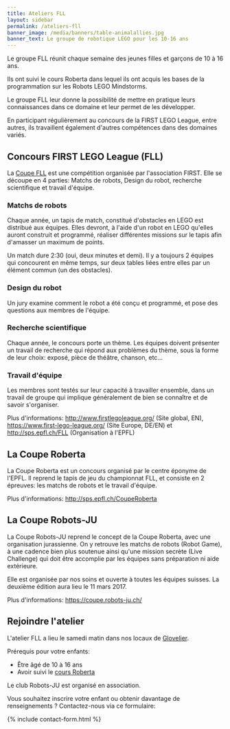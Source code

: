 ```yaml
---
title: Ateliers FLL
layout: sidebar
permalink: /ateliers-fll
banner_image: /media/banners/table-animalallies.jpg
banner_text: Le groupe de robotique LEGO pour les 10-16 ans
---
```


Le groupe FLL réunit chaque semaine des jeunes filles et garçons de 10 à 16 ans.

Ils ont suivi le cours Roberta dans lequel ils ont acquis les bases de la programmation sur les Robots LEGO Mindstorms.

Le groupe FLL leur donne la possibilité de mettre en pratique leurs connaissances dans ce domaine et leur permet de les développer.

En participant régulièrement au concours de la FIRST LEGO League, entre autres, ils travaillent également d'autres compétences dans des domaines variés.

## Concours FIRST LEGO League (FLL)

La [Coupe FLL](http://www.firstlegoleague.org/) est une compétition organisée par l'association FIRST.
Elle se découpe en 4 parties: Matchs de robots, Design du robot, recherche scientifique et travail d'équipe.

### Matchs de robots

Chaque année, un tapis de match, constitué d'obstacles en LEGO est distribué aux équipes.
Elles devront, à l'aide d'un robot en LEGO qu'elles auront construit et programmé,
réaliser différentes missions sur le tapis afin d'amasser un maximum de points.

Un match dure 2:30 (oui, deux minutes et demi).
Il y a toujours 2 équipes qui concourent en même temps,
sur deux tables liées entre elles par un élément commun (un des obstacles).

### Design du robot

Un jury examine comment le robot a été conçu et programmé,
et pose des questions aux membres de l'équipe.

### Recherche scientifique

Chaque année, le concours porte un thème.
Les équipes doivent présenter un travail de recherche qui répond aux problèmes du thème,
sous la forme de leur choix: exposé, pièce de théâtre, chanson, etc...

### Travail d'équipe

Les membres sont testés sur leur capacité à travailler ensemble,
dans un travail de groupe qui implique généralement de bien se connaître et de savoir s'organiser.

Plus d'informations: <http://www.firstlegoleague.org/> (Site global, EN),
<https://www.first-lego-league.org/> (Site Europe, DE/EN)
et <http://sps.epfl.ch/FLL> (Organisation à l'EPFL)

## La Coupe Roberta

La Coupe Roberta est un concours organisé par le centre éponyme de l'EPFL. Il reprend le tapis de jeu du championnat FLL, et consiste en 2 épreuves: les matchs de robots et le travail d'équipe.

Plus d'informations: <http://sps.epfl.ch/CoupeRoberta>

## La Coupe Robots-JU

La Coupe Robots-JU reprend le concept de la Coupe Roberta, avec une organisation jurassienne.
On y retrouve les matchs de robots (Robot Game), à une cadence bien plus soutenue ainsi
qu'une mission secrète (Live Challenge) qui doit être accomplie par les équipes sans préparation ni aide extérieure.

Elle est organisée par nos soins et ouverte à toutes les équipes suisses. La deuxième édition aura lieu le 11 mars 2017.

Plus d'informations: <https://coupe.robots-ju.ch/>

<!-- section -->

## Rejoindre l'atelier

L'atelier FLL a lieu le samedi matin dans nos locaux de [Glovelier](https://www.google.ch/maps/place/Rue+des+Places+7,+2855+Glovelier/@47.3390915,7.2066171,17z/data=!3m1!4b1!4m5!3m4!1s0x4791e4df12d571d5:0xfc3cb407ccf2c65f!8m2!3d47.3390879!4d7.2088058?hl=fr).

Prérequis pour votre enfants:

- Être âgé de 10 à 16 ans
- Avoir suivi le [cours Roberta](http://sps.epfl.ch/CoursRobot)

Le club Robots-JU est organisé en association.

Vous souhaitez inscrire votre enfant ou obtenir davantage de renseignements ?
Contactez-nous via ce formulaire:

{% include contact-form.html %}
